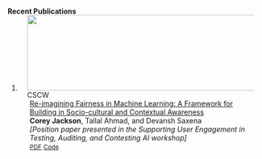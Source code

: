 <h4 id="publications" style="margin: 2px 0px -15px;"> Recent Publications </h4>

<div class="publications">
<ol class="bibliography">

<li>
<div class="pub-row">
  <div class="col-sm-3 abbr" style="position: relative;padding-right: 15px;padding-left: 15px;">
    <img src="https://raw.githubusercontent.com/cjacks04/cjacks04.github.io/main/assets/img/pexels-google-deepmind.jpg" style="width:650px;height:150px;">
            <abbr class="badge">CSCW</abbr>
  </div>
  <div class="col-sm-9" style="position: relative;padding-right: 15px;padding-left: 20px;">
      <div class="title"><a href="">Re-imagining Fairness in Machine Learning: A Framework for Building in Socio-cultural and Contextual Awareness</a></div>
      <div class="author"><strong>Corey Jackson</strong>, Tallal Ahmad, and Devansh Saxena</div>
      <div class="periodical"><em> [Position paper presented in the Supporting User Engagement in Testing, Auditing, and Contesting AI workshop]</em>
      </div>
    <div class="links">
      <a href="" class="btn btn-sm z-depth-0" role="button" target="_blank" style="font-size:12px;">PDF</a>
      <a href="" class="btn btn-sm z-depth-0" role="button" target="_blank" style="font-size:12px;">Code</a>
    </div>
  </div>
</div>
</li>
  

</ol>
</div>
